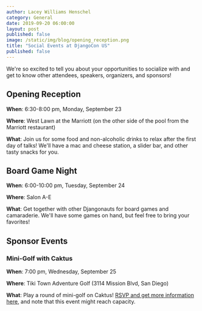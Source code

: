 ```yaml
---
author: Lacey Williams Henschel
category: General
date: 2019-09-20 06:00:00
layout: post
published: false
image: /static/img/blog/opening_reception.png
title: "Social Events at DjangoCon US"
published: false
---
```


We're so excited to tell you about your opportunities to socialize with and get to know other attendees, speakers, organizers, and sponsors!

## Opening Reception

**When**: 6:30-8:00 pm, Monday, September 23

**Where**: West Lawn at the Marriott (on the other side of the pool from the Marriott restaurant)

**What**: Join us for some food and non-alcoholic drinks to relax after the first day of talks! We'll have a mac and cheese station, a slider bar, and other tasty snacks for you.

## Board Game Night

**When**: 6:00-10:00 pm, Tuesday, September 24

**Where**: Salon A-E

**What**: Get together with other Djangonauts for board games and camaraderie. We'll have some games on hand, but feel free to bring your favorites!

## Sponsor Events

### Mini-Golf with Caktus

**When**: 7:00 pm, Wednesday, September 25

**Where**: Tiki Town Adventure Golf (3114 Mission Blvd, San Diego)

**What**: Play a round of mini-golf on Caktus! [RSVP and get more information here](/news/caktus-blog-1/), and note that this event might reach capacity.
